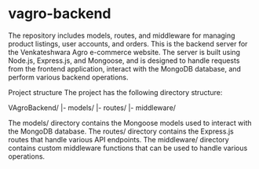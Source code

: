 # vagro-backend
The repository includes models, routes, and middleware for managing product listings, user accounts, and orders.
This is the backend server for the Venkateshwara Agro e-commerce website.
The server is built using Node.js, Express.js, and Mongoose, and
is designed to handle requests from the frontend application, interact with the MongoDB database, and perform various backend operations.

Project structure
The project has the following directory structure:

VAgroBackend/
  |- models/
  |- routes/
  |- middleware/
  
  The models/ directory contains the Mongoose models used to interact with the MongoDB database. 
  The routes/ directory contains the Express.js routes that handle various API endpoints. 
  The middleware/ directory contains custom middleware functions that can be used to handle various operations.
